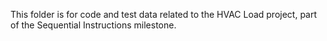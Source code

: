 This folder is for code and test data related to the HVAC Load project, part of the Sequential Instructions milestone.
